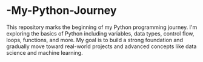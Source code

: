 # -My-Python-Journey
This repository marks the beginning of my Python programming journey. I'm exploring the basics of Python including variables, data types, control flow, loops, functions, and more. My goal is to build a strong foundation and gradually move toward real-world projects and advanced concepts like data science and machine learning.
